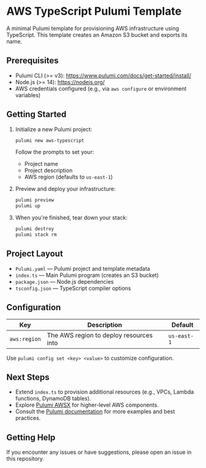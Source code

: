 # AWS TypeScript Pulumi Template

A minimal Pulumi template for provisioning AWS infrastructure using TypeScript. This template creates an Amazon S3 bucket and exports its name.

## Prerequisites

- Pulumi CLI (>= v3): https://www.pulumi.com/docs/get-started/install/
- Node.js (>= 14): https://nodejs.org/
- AWS credentials configured (e.g., via `aws configure` or environment variables)

## Getting Started

1.  Initialize a new Pulumi project:

    ```bash
    pulumi new aws-typescript
    ```

    Follow the prompts to set your:
    - Project name
    - Project description
    - AWS region (defaults to `us-east-1`)

2.  Preview and deploy your infrastructure:

    ```bash
    pulumi preview
    pulumi up
    ```

3.  When you're finished, tear down your stack:

    ```bash
    pulumi destroy
    pulumi stack rm
    ```

## Project Layout

- `Pulumi.yaml` — Pulumi project and template metadata
- `index.ts` — Main Pulumi program (creates an S3 bucket)
- `package.json` — Node.js dependencies
- `tsconfig.json` — TypeScript compiler options

## Configuration

| Key          | Description                             | Default     |
| ------------ | --------------------------------------- | ----------- |
| `aws:region` | The AWS region to deploy resources into | `us-east-1` |

Use `pulumi config set <key> <value>` to customize configuration.

## Next Steps

- Extend `index.ts` to provision additional resources (e.g., VPCs, Lambda functions, DynamoDB tables).
- Explore [Pulumi AWSX](https://www.pulumi.com/docs/reference/pkg/awsx/) for higher-level AWS components.
- Consult the [Pulumi documentation](https://www.pulumi.com/docs/) for more examples and best practices.

## Getting Help

If you encounter any issues or have suggestions, please open an issue in this repository.

